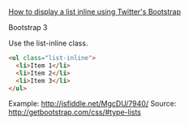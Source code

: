 [How to display a list inline using Twitter's Bootstrap](http://stackoverflow.com/questions/10906341/how-to-display-a-list-inline-using-twitters-bootstrap)

Bootstrap 3

Use the list-inline class.

```html
<ul class="list-inline">
  <li>Item 1</li>
  <li>Item 2</li>
  <li>Item 3</li>
</ul>
```

Example: http://jsfiddle.net/MgcDU/7940/
Source: http://getbootstrap.com/css/#type-lists